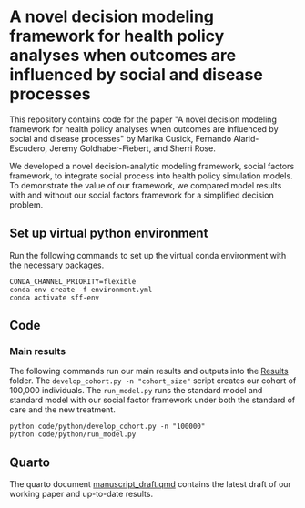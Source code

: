 # A novel decision modeling framework for health policy analyses when outcomes are influenced by social and disease processes

This repository contains code for the paper "A novel decision modeling framework for health policy analyses when outcomes are influenced by social and disease processes" by Marika Cusick, Fernando Alarid-Escudero, Jeremy Goldhaber-Fiebert, and Sherri Rose.

We developed a novel decision-analytic modeling framework, social factors framework, to integrate social process into health policy simulation models. To demonstrate the value of our framework, we compared model results with and without our social factors framework for a simplified decision problem.

## Set up virtual python environment

Run the following commands to set up the virtual conda environment with the necessary packages.

```{python}
CONDA_CHANNEL_PRIORITY=flexible
conda env create -f environment.yml
conda activate sff-env
```

## Code

### Main results

The following commands run our main results and outputs into the [Results](https://github.com/StanfordHPDS/microsim-DNH-HS/tree/main/Results) folder. The `develop_cohort.py -n "cohort_size"` script creates our cohort of 100,000 individuals. The `run_model.py` runs the standard model and standard model with our social factor framework under both the standard of care and the new treatment.

```{python}
python code/python/develop_cohort.py -n "100000" 
python code/python/run_model.py
```

## Quarto

The quarto document [manuscript_draft.qmd](https://github.com/StanfordHPDS/microsim-DNH-HS/blob/main/manuscript_draft.qmd) contains the latest draft of our working paper and up-to-date results.